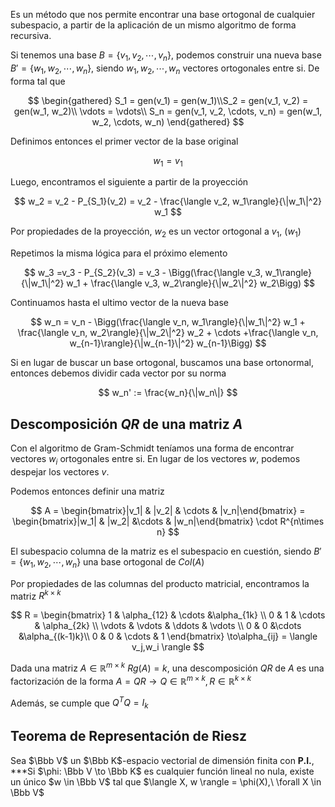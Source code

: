 Es un método que nos permite encontrar una base ortogonal de cualquier subespacio, a partir de la aplicación de un mismo algoritmo de forma recursiva.

Si tenemos una base $B = \{v_1, v_2, \cdots, v_n\}$, podemos construir una nueva base $B' = \{w_1, w_2, \cdots, w_n\}$, siendo $w_1, w_2, \cdots, w_n$ vectores ortogonales entre si. De forma tal que

$$
\begin{gathered}
S_1 = gen(v_1) = gen(w_1)\\S_2 = gen(v_1, v_2) = gen(w_1, w_2)\\
\vdots = \vdots\\
S_n = gen(v_1, v_2, \cdots, v_n) = gen(w_1, w_2, \cdots, w_n)
\end{gathered}
$$

Definimos entonces el primer vector de la base original

$$
w_1 = v_1
$$

Luego, encontramos el siguiente a partir de la proyección

$$
w_2 = v_2 - P_{S_1}(v_2) = v_2 - \frac{\langle v_2, w_1\rangle}{\|w_1\|^2} w_1
$$

Por propiedades de la proyección, $w_2$ es un vector ortogonal a $v_1,\ (w_1)$

Repetimos la misma lógica para el próximo elemento

$$
w_3 =v_3 - P_{S_2}(v_3) = v_3 - \Bigg(\frac{\langle v_3, w_1\rangle}{\|w_1\|^2} w_1 + \frac{\langle v_3, w_2\rangle}{\|w_2\|^2} w_2\Bigg)
$$

Continuamos hasta el ultimo vector de la nueva base

$$
w_n = v_n - \Bigg(\frac{\langle v_n, w_1\rangle}{\|w_1\|^2} w_1 + \frac{\langle v_n, w_2\rangle}{\|w_2\|^2} w_2 + \cdots +\frac{\langle v_n, w_{n-1}\rangle}{\|w_{n-1}\|^2} w_{n-1}\Bigg)
$$

Si en lugar de buscar un base ortogonal, buscamos una base ortonormal, entonces debemos dividir cada vector por su norma

$$
w_n' := \frac{w_n}{\|w_n\|}
$$

## Descomposición $QR$ de una matriz $A$

Con el algoritmo de Gram-Schmidt teníamos una forma de encontrar vectores $w_i$ ortogonales entre si. En lugar de los vectores $w$, podemos despejar los vectores $v$.

Podemos entonces definir una matriz

$$
A = \begin{bmatrix}|v_1| & |v_2|  & \cdots & |v_n|\end{bmatrix} = \begin{bmatrix}|w_1| & |w_2|  &\cdots & |w_n|\end{bmatrix} \cdot R^{n\times n}
$$

El subespacio columna de la matriz es el subespacio en cuestión, siendo $B' = \{w_1, w_2, \cdots, w_n\}$ una base ortogonal de $Col(A)$

Por propiedades de las columnas del producto matricial, encontramos la matriz $R^{k \times k}$

$$
R = \begin{bmatrix}
1 & \alpha_{12} & \cdots &\alpha_{1k} \\
0 & 1 & \cdots & \alpha_{2k} \\
\vdots & \vdots & \ddots & \vdots \\
0 & 0 &\cdots &\alpha_{(k-1)k}\\
0 & 0 & \cdots & 1
\end{bmatrix} \to\alpha_{ij} = \langle v_j,w_i \rangle
$$

Dada una matriz $A \in \mathbb{R}^{m\times k}$ $Rg(A) = k$, una descomposición $QR$ de $A$ es una factorización de la forma $A = QR \to Q \in \mathbb{R}^{m \times k},  R \in \mathbb{R}^{k\times k}$

Además, se cumple que $Q^T Q = I_k$

## Teorema de Representación de Riesz

Sea $\Bbb V$ un $\Bbb K$-espacio vectorial de dimensión finita con **P.I.**, ***Si $\phi: \Bbb V \to \Bbb K$ es cualquier función lineal no nula, existe un único $w \in \Bbb V$ tal que $\langle X, w \rangle = \phi(X),\ \forall X \in \Bbb V$
